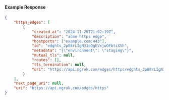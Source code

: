 <!-- Code generated for API Clients. DO NOT EDIT. -->

#### Example Response

```json
{
	"https_edges": [
		{
			"created_at": "2024-11-20T21:02:19Z",
			"description": "acme https edge",
			"hostports": ["example.com:443"],
			"id": "edghts_2p88rLIgN31oQgEVxjwOFbtiXVh",
			"metadata": "{\"environment\": \"staging\"}",
			"mutual_tls": null,
			"routes": [],
			"tls_termination": null,
			"uri": "https://api.ngrok.com/edges/https/edghts_2p88rLIgN31oQgEVxjwOFbtiXVh"
		}
	],
	"next_page_uri": null,
	"uri": "https://api.ngrok.com/edges/https"
}
```
